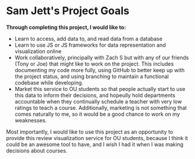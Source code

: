 # Sam Jett's Project Goals

**Through completing this project, I would like to:** 
- Learn to access, add data to, and read data from a database  
- Learn to use JS or JS frameworks for data representation and visualization online  
- Work collaboratively, principally with Zach S but with any of our friends (Tony or Joe) that might like to work on the project. This includes documenting my code more fully, using GitHub to better keep up with the project status, and using branching to maintain a functional codebase while developing.  
- Market this service to OU students so that people actually start to use this data to inform their decisions, and hopeully hold departments accountable when they continually schedule a teacher with very low ratings to teach a course. Additionally, marketing is not something that comes naturally to me, so it would be a good chance to work on my weaknesses.  

Most importantly, I would like to use this project as an opportunity to provide this review visualization service for OU students, because I think it could be an awesome tool to have, and I wish I had it when I was making decisions about courses.

